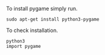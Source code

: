 To install pygame simply run.
```
sudo apt-get install python3-pygame
```

To check installation.

```
python3
import pygame
```

